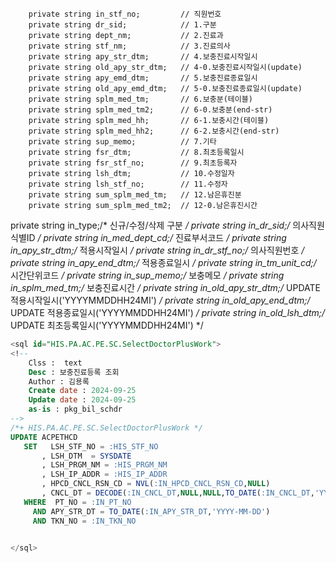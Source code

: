

        private string in_stf_no;         // 직원번호
        private string dr_sid;            // 1.구분 
        private string dept_nm;           // 2.진료과 
        private string stf_nm;            // 3.진료의사 
        private string apy_str_dtm;       // 4.보충진료시작일시 
        private string old_apy_str_dtm;   // 4-0.보충진료시작일시(update)
        private string apy_emd_dtm;       // 5.보충진료종료일시 
        private string old_apy_emd_dtm;   // 5-0.보충진료종료일시(update)
        private string splm_med_tm;       // 6.보충분(테이블)
        private string splm_med_tm2;      // 6-0.보충분(end-str)
        private string splm_med_hh;       // 6-1.보충시간(테이블) 
        private string splm_med_hh2;      // 6-2.보충시간(end-str) 
        private string sup_memo;          // 7.기타 
        private string fsr_dtm;           // 8.최초등록일시 
        private string fsr_stf_no;        // 9.최초등록자 
        private string lsh_dtm;           // 10.수정일자 
        private string lsh_stf_no;        // 11.수정자
        private string sum_splm_med_tm;   // 12.남은휴진분
        private string sum_splm_med_tm2;  // 12-0.남은휴진시간



private string in_type;/* 신규/수정/삭제 구분 */
private string in_dr_sid;/* 의사직원식별ID */
private string in_med_dept_cd;/* 진료부서코드 */
private string in_apy_str_dtm;/* 적용시작일시 */
private string in_dr_stf_no;/* 의사직원번호 */
private string in_apy_end_dtm;/* 적용종료일시 */
private string in_tm_unit_cd;/* 시간단위코드 */
private string in_sup_memo;/* 보충메모 */
private string in_splm_med_tm;/* 보충진료시간 */
private string in_old_apy_str_dtm;/* UPDATE 적용시작일시('YYYYMMDDHH24MI') */
private string in_old_apy_end_dtm;/* UPDATE 적용종료일시('YYYYMMDDHH24MI') */
private string in_old_lsh_dtm;/* UPDATE 최초등록일시('YYYYMMDDHH24MI') */







```sql
<sql id="HIS.PA.AC.PE.SC.SelectDoctorPlusWork">
<!--
    Clss :  text
    Desc : 보충진료등록 조회
    Author : 김용록
    Create date : 2024-09-25
    Update date : 2024-09-25 
    as-is : pkg_bil_schdr
-->
/*+ HIS.PA.AC.PE.SC.SelectDoctorPlusWork */
UPDATE ACPETHCD 
   SET   LSH_STF_NO = :HIS_STF_NO                                                  /* 최종변경하는직원번호 */
       , LSH_DTM  = SYSDATE                                                        /* 최종변경하는일시 */
       , LSH_PRGM_NM = :HIS_PRGM_NM                                                /* 최종변경하는프로그램명 */
       , LSH_IP_ADDR = :HIS_IP_ADDR                                                /* 최종변경하는IP주소 */
       , HPCD_CNCL_RSN_CD = NVL(:IN_HPCD_CNCL_RSN_CD,NULL)                         /* 취소코드 */
       , CNCL_DT = DECODE(:IN_CNCL_DT,NULL,NULL,TO_DATE(:IN_CNCL_DT,'YYYY-MM-DD')) /* 취소날짜 */
   WHERE  PT_NO = :IN_PT_NO                                                        /* 환자번호 */
     AND APY_STR_DT = TO_DATE(:IN_APY_STR_DT,'YYYY-MM-DD')                         /* 시작일자 */
     AND TKN_NO = :IN_TKN_NO                                                       /* 하이패스토큰번호 */


</sql>
```




